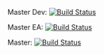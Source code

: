 Master Dev: [![Build Status](http://13.238.107.244:8080/job/seistech_psha_frontend/badge/icon?job=master_dev)](http://13.238.107.244:8080/job/seistech_psha_frontend/)

Master EA: [![Build Status](http://13.238.107.244:8080/job/seistech_psha_frontend/badge/icon?job=master_ea)](http://13.238.107.244:8080/job/seistech_psha_frontend/)

Master: [![Build Status](http://13.238.107.244:8080/job/seistech_psha_frontend/badge/icon?job=master)](http://13.238.107.244:8080/job/seistech_psha_frontend/)

